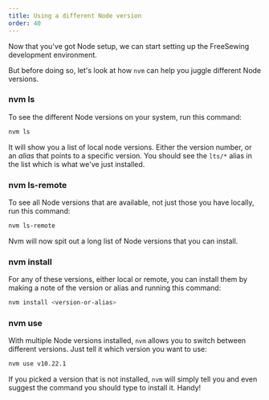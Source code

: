 ```yaml
---
title: Using a different Node version
order: 40
---
```


Now that you've got Node setup, we can start setting up the FreeSewing
development environment.

But before doing so, let's look at how `nvm` can help you juggle different
Node versions.

### nvm ls

To see the different Node versions on your system, run this command:

```bash
nvm ls
```

It will show you a list of local node versions.
Either the version number, or an *alias* that points to a specific version.
You should see the `lts/*` alias in the list which is what we've just installed.

### nvm ls-remote

To see all Node versions that are available, not just those you have locally,
run this command:

```bash
nvm ls-remote
```

Nvm will now spit out a long list of Node versions that you can install.

### nvm install

For any of these versions, either local or remote, you can install them
by making a note of the version or alias and running this command:

```bash
nvm install <version-or-alias>
```

### nvm use

With multiple Node versions installed, `nvm` allows you to switch between different
versions. Just tell it which version you want to use:

```bash
nvm use v10.22.1
```

If you picked a version that is not installed, `nvm` will simply tell you
and even suggest the command you should type to install it. Handy!
